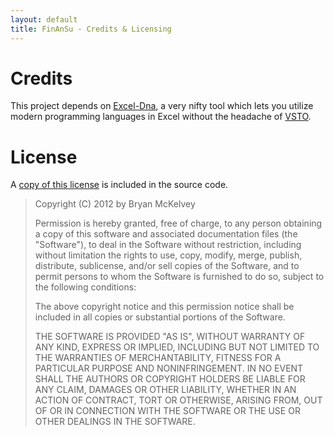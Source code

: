 ```yaml
---
layout: default
title: FinAnSu - Credits & Licensing
---
```


Credits
=======

This project depends on [Excel-Dna](http://exceldna.codeplex.com/), a very nifty
tool which lets you utilize modern programming languages in Excel without the
headache of [VSTO](http://en.wikipedia.org/wiki/Visual_Studio_Tools_for_Office).

License
=======

A [copy of this license](https://raw.github.com/brymck/finansu/master/LICENSE)
is included in the source code.

> Copyright (C) 2012 by Bryan McKelvey
>
> Permission is hereby granted, free of charge, to any person obtaining a copy
> of this software and associated documentation files (the "Software"), to
> deal in the Software without restriction, including without limitation the
> rights to use, copy, modify, merge, publish, distribute, sublicense, and/or
> sell copies of the Software, and to permit persons to whom the Software is
> furnished to do so, subject to the following conditions:
>
> The above copyright notice and this permission notice shall be included in all
> copies or substantial portions of the Software.
>
> THE SOFTWARE IS PROVIDED "AS IS", WITHOUT WARRANTY OF ANY KIND, EXPRESS OR
> IMPLIED, INCLUDING BUT NOT LIMITED TO THE WARRANTIES OF MERCHANTABILITY,
> FITNESS FOR A PARTICULAR PURPOSE AND NONINFRINGEMENT. IN NO EVENT SHALL
> THE AUTHORS OR COPYRIGHT HOLDERS BE LIABLE FOR ANY CLAIM, DAMAGES OR OTHER
> LIABILITY, WHETHER IN AN ACTION OF CONTRACT, TORT OR OTHERWISE, ARISING FROM,
> OUT OF OR IN CONNECTION WITH THE SOFTWARE OR THE USE OR OTHER DEALINGS IN THE
> SOFTWARE.

